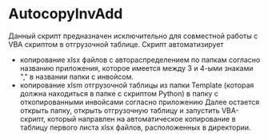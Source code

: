# AutocopyInvAdd
Данный скрипт предназначен исключительно для совместной работы с VBA скриптом в отгрузочной таблице.
Скрипт автоматизирует
- копирование xlsx файлов с автораспределением по папкам согласно названию приложения, которое имеется между 3 и 4-ыми знаками "," в названии папки с инвойсом.
- копирование xlsm отгрузочной таблицы из папки Template (которая должна находиться в папке с скриптом Python) в папку с откопированными инвойсами согласно приложению
Далее остается открыть папку, открыть отгрузочную таблицу и запустить VBA-скрипт, который направлен на автоматическое копирование в таблицу первого листа xlsx файлов, расположенных в директории.
